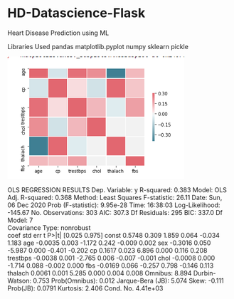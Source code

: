 # HD-Datascience-Flask
Heart Disease Prediction using ML

Libraries Used 
pandas
matplotlib.pyplot
numpy 
sklearn
pickle

![](imgs/Capture.png)

OLS REGRESSION RESULTS
Dep. Variable:	y	R-squared:	0.383
Model:	OLS	Adj. R-squared:	0.368
Method:	Least Squares	F-statistic:	26.11
Date:	Sun, 06 Dec 2020	Prob (F-statistic):	9.95e-28
Time:	16:38:03	Log-Likelihood:	-145.67
No. Observations:	303	AIC:	307.3
Df Residuals:	295	BIC:	337.0
Df Model:	7		
Covariance Type:	nonrobust		
coef	std err	t	P>|t|	[0.025	0.975]
const	0.5748	0.309	1.859	0.064	-0.034	1.183
age	-0.0035	0.003	-1.172	0.242	-0.009	0.002
sex	-0.3016	0.050	-5.987	0.000	-0.401	-0.202
cp	0.1617	0.023	6.896	0.000	0.116	0.208
trestbps	-0.0038	0.001	-2.765	0.006	-0.007	-0.001
chol	-0.0008	0.000	-1.714	0.088	-0.002	0.000
fbs	-0.0169	0.066	-0.257	0.798	-0.146	0.113
thalach	0.0061	0.001	5.285	0.000	0.004	0.008
Omnibus:	8.894	Durbin-Watson:	0.753
Prob(Omnibus):	0.012	Jarque-Bera (JB):	5.074
Skew:	-0.111	Prob(JB):	0.0791
Kurtosis:	2.406	Cond. No.	4.41e+03

